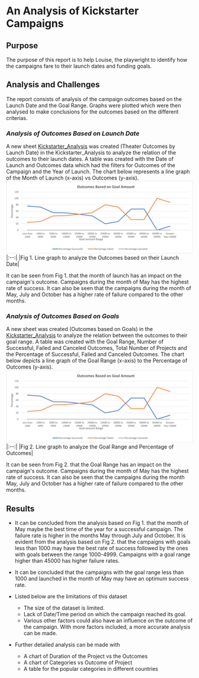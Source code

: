 # An Analysis of Kickstarter Campaigns
## Purpose
The purpose of this report is to help Louise, the playwright to identify how the campaigns fare to their launch dates and funding goals. 

## Analysis and Challenges
The report consists of analysis of the campaign outcomes based on the Launch Date and the Goal Range. Graphs were plotted which were then analysed to make conclusions for the outcomes based on the different criterias.

### *Analysis of Outcomes Based on Launch Date*
A new sheet [Kickstarter_Analysis](https://github.com/chinzjay/Kickstarter_Analysis/blob/main/Kickstarter_Analysiss.xlsx) was created (Theater Outcomes by Launch Date) in the Kickstarter_Analysis to analyze the relation of the outcomes to their launch dates. A table was created with the Date of Launch and Outcomes data which had the filters for Outcomes of the Campaign and the Year of Launch. The chart below represents a line graph of the Month of Launch (x-axis) vs Outcomes (y-axis).
![Theater_Outcomes_vs_Launch.png](https://github.com/chinzjay/Kickstarter_Analysis/blob/main/Outcomes_vs_Goals.png)
|:--:|
|Fig 1. Line graph to analyze the Outcomes based on their Launch Date|

It can be seen from Fig 1. that the month of launch has an impact on the campaign's outcome. Campaigns during the month of May has the highest rate of success. It can also be seen that the campaigns during the month of May, July and October has a higher rate of failure compared to the other months.

### *Analysis of Outcomes Based on Goals*
A new sheet was created (Outcomes based on Goals) in the [Kickstarter_Analysis](https://github.com/chinzjay/Kickstarter_Analysis/blob/main/Kickstarter_Analysiss.xlsx) to analyze the relation between the outcomes to their goal range. A table was created with the Goal Range, Number of Successful, Failed and Canceled Outcomes, Total Number of Projects and the Percentage of Successful, Failed and Canceled Outcomes. The chart below depicts a line graph of the Goal Range (x-axis) to the Percentage of Outcomes (y-axis).
![Outcomes_vs_Goals.png](https://github.com/chinzjay/Kickstarter_Analysis/blob/main/Outcomes_vs_Goals.png)
|:--:|
|Fig 2. Line graph to analyze the Goal Range and Percentage of Outcomes|

It can be seen from Fig 2. that the Goal Range has an impact on the campaign's outcome. Campaigns during the month of May has the highest rate of success. It can also be seen that the campaigns during the month May, July and October has a higher rate of failure compared to the other months.
 
## Results 
- It can be concluded from the analysis based on Fig 1. that the month of May maybe the best time of the year for a successful campaign. The failure rate is higher in the months May through July and October. It is evident from the analysis based on Fig 2. that the campaigns with goals less than 1000 may have the best rate of success followed by the ones with goals between the range 1000-4999. Campaigns with a goal range higher than 45000 has higher failure rates.

- It can be concluded that the campaigns with the goal range less than 1000 and launched in the month of May may have an optimum success rate.

- Listed below are the limitations of this dataset
   * The size of the dataset is limited. 
   * Lack of Date/Time period on which the campaign reached its goal.
   * Various other factors could also have an influence on the outcome of the campaign. With more factors included, a more accurate analysis can be made. 
   
- Further detailed analysis can be made with
   * A chart of Duration of the Project vs the Outcomes 
   * A chart of Categories vs Outcome of Project 
   * A table for the popular categories in different countries 

